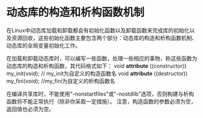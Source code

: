 # 动态库的构造和析构函数机制

在Linux中动态库加载和卸载都会有初始化函数以及卸载函数来完成库的初始化以及资源回收，这些初始化函数主要包含两个部分：动态库的构造和析构函数机制、动态库的全局变量初始化工作。

在加载和卸载动态库时，可以编写一些函数，处理一些相应的事物，称这些函数为动态库的构造和析构函数，其代码格式如下：
void __attribute__ ((constructor)) my_init(void);  // my_init为自定义的构造函数名
void __attribute__ ((destructor)) my_fini(void);  //my_fini为自定义的析构函数名

在编译共享库时，不能使用"-nonstartfiles"或"-nostdlib"选项，否则构建与析构函数将不能正常执行（除非你采取一定措施）。
注意，构造函数的参数必须为空，返回值也必须为空。